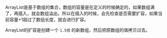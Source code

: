 
ArrayList是基于数组的集合，数组的容量是在定义的时候确定的，如果数组满了，再插入，就会数组溢出。所以在插入的时候，会先检查是否需要扩容，如果当前容量+1超过了数组长度，就会进行扩容。

ArrayList的扩容是创建一个 `1.5倍` 的新数组，然后把原数组的值拷贝过去。